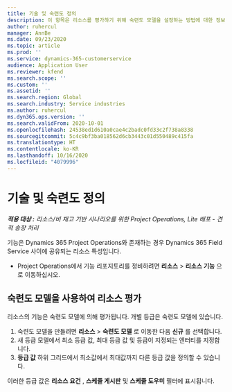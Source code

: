 ```yaml
---
title: 기술 및 숙련도 정의
description: 이 항목은 리소스를 평가하기 위해 숙련도 모델을 설정하는 방법에 대한 정보를 제공합니다.
author: ruhercul
manager: AnnBe
ms.date: 09/23/2020
ms.topic: article
ms.prod: ''
ms.service: dynamics-365-customerservice
audience: Application User
ms.reviewer: kfend
ms.search.scope: ''
ms.custom: ''
ms.assetid: ''
ms.search.region: Global
ms.search.industry: Service industries
ms.author: ruhercul
ms.dyn365.ops.version: ''
ms.search.validFrom: 2020-10-01
ms.openlocfilehash: 24538ed1d610a0cae4c2badc0fd33c2f738a8338
ms.sourcegitcommit: 5c4c9bf3ba018562d6cb3443c01d550489c415fa
ms.translationtype: HT
ms.contentlocale: ko-KR
ms.lasthandoff: 10/16/2020
ms.locfileid: "4079996"
---
```

# <a name="define-skills-and-proficiencies"></a>기술 및 숙련도 정의

_**적용 대상 :** 리소스/비 재고 기반 시나리오를 위한 Project Operations, Lite 배포 - 견적 송장 처리_

기능은 Dynamics 365 Project Operations와 존재하는 경우 Dynamics 365 Field Service 사이에 공유되는 리소스 특성입니다. 

- Project Operations에서 기능 리포지토리를 정비하려면 **리소스** \> **리소스 기능** 으로 이동하십시오. 

## <a name="use-proficiency-models-to-rate-resources"></a>숙련도 모델을 사용하여 리소스 평가

리소스의 기능은 숙련도 모델에 의해 평가됩니다. 개별 등급은 숙련도 모델에 있습니다. 

1. 숙련도 모델을 만들려면 **리소스** \> **숙련도 모델** 로 이동한 다음 **신규** 를 선택합니다.
2. 새 등급 모델에서 최소 등급 값, 최대 등급 값 및 등급이 지정되는 엔터티를 지정합니다.
3. **등급 값** 하위 그리드에서 최소값에서 최대값까지 다른 등급 값을 정의할 수 있습니다.


이러한 등급 값은 **리소스 요건** , **스케줄 게시판** 및 **스케줄 도우미** 필터에 표시됩니다.
